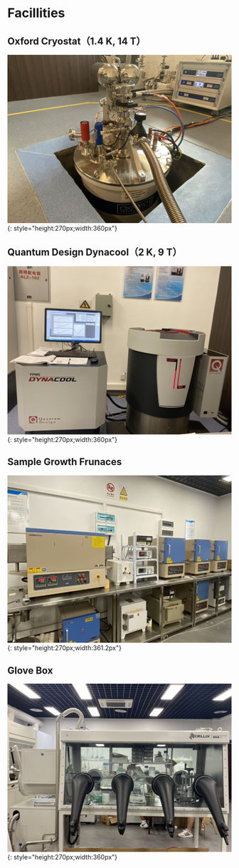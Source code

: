 # Facillities

## Oxford Cryostat（1.4 K, 14 T）
![Oxford](facilities/Oxford.jpg){: style="height:270px;width:360px"}

## Quantum Design Dynacool（2 K, 9 T）
![PPMS](facilities/PPMS.jpg){: style="height:270px;width:360px"}

## Sample Growth Frunaces
![PPMS](facilities/furnace.jpg){: style="height:270px;width:361.2px"}

## Glove Box
![PPMS](facilities/glovebox.jpg){: style="height:270px;width:360px"}